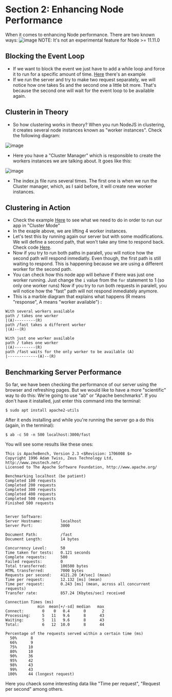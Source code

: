 # Section 2: Enhancing Node Performance

When it comes to enhancing Node performance. There are two known ways:
![image](https://user-images.githubusercontent.com/1868409/58753637-6c618c00-8490-11e9-872a-1888f4e11fd5.png)
NOTE: It's not an experimental feature for Node >= 11.11.0

## Blocking the Event Loop

- If we want to block the event we just have to add a while loop and force it to run for a specific amount of time. [Here](https://github.com/Andrew4d3/udemy-node-advanced/blob/master/section-2/index.js) there's an example
- If we run the server and try to make two request separately, we will notice how one takes 5s and the second one a little bit more. That's because the second one will wait for the event loop to be available again.

## Clusterin in Theory

- So how clustering works in theory? When you run NodeJS in clustering, it creates several node instances known as "worker instances". Check the following diagram:

![image](https://user-images.githubusercontent.com/1868409/58754116-dc274500-8497-11e9-9790-6832e9dd555a.png)

- Here you have a "Cluster Manager" which is responsible to create the workers instances we are talking about. It goes like this:

![image](https://user-images.githubusercontent.com/1868409/58754136-201a4a00-8498-11e9-8fbb-dea8f00ef2ac.png)

- The index.js file runs several times. The first one is when we run the Cluster manager, which, as I said before, it will create new worker instances.

## Clustering in Action

- Check the example [Here](https://github.com/Andrew4d3/udemy-node-advanced/blob/114d533b19e0c5470e02b9f53066eedea77e3ad0/section-2/index.js) to see what we need to do in order to run our app in "Cluster Mode"
- In the exaple above, we are lifting 4 worker instances.
- Let's test this by running again our server but with some modifications. We will define a second path, that won't take any time to respond back. Check code [Here](https://github.com/Andrew4d3/udemy-node-advanced/blob/114d533b19e0c5470e02b9f53066eedea77e3ad0/section-2/index.js).
- Now if you try to run both paths in paralell, you will notice how the second path will respond inmediatly. Even though, the first path is still waiting to respond. This is happening because we are using a different worker for the second path.
- You can check how this node app will behave if there was just one worker running. Just change the `i` value from the `for` statement to 1 (so only one worker runs) Now if you try to run both requests in paralell, you will notice how the "fast" path will not respond inmediately anymore.
- This is a marble diagram that explains what happens (R means "response", A means "worker available") :

```
With several workers available
path / takes one worker
|(A)---------(R)
path /fast takes a different worker
|(A)--(R)

With just one worker available
path / takes one worker
|(A)---------(R)
path /fast waits for the only worker to be available (A)
|-------------(A)--(R)
```

## Benchmarking Server Performance

So far, we have been checking the performance of our server using the browser and refreshing pages. But we would like to have a more "scientific" way to do this:
We're going to use "ab" or "Apache benchmarks". If you don't have it installed, just enter this command into the terminal:

```
$ sudo apt install apache2-utils
```

After it ends installing and while you're running the server go a do this (again, in the terminal):

```
$ ab -c 50 -n 500 localhost:3000/fast
```

You will see some results like these ones:

```
This is ApacheBench, Version 2.3 <$Revision: 1706008 $>
Copyright 1996 Adam Twiss, Zeus Technology Ltd, http://www.zeustech.net/
Licensed to The Apache Software Foundation, http://www.apache.org/

Benchmarking localhost (be patient)
Completed 100 requests
Completed 200 requests
Completed 300 requests
Completed 400 requests
Completed 500 requests
Finished 500 requests


Server Software:
Server Hostname:        localhost
Server Port:            3000

Document Path:          /fast
Document Length:        14 bytes

Concurrency Level:      50
Time taken for tests:   0.121 seconds
Complete requests:      500
Failed requests:        0
Total transferred:      106500 bytes
HTML transferred:       7000 bytes
Requests per second:    4121.20 [#/sec] (mean)
Time per request:       12.132 [ms] (mean)
Time per request:       0.243 [ms] (mean, across all concurrent requests)
Transfer rate:          857.24 [Kbytes/sec] received

Connection Times (ms)
              min  mean[+/-sd] median   max
Connect:        0    0   0.4      0       2
Processing:     5   11   9.6      8      43
Waiting:        5   11   9.6      8      43
Total:          6   12  10.0      8      44

Percentage of the requests served within a certain time (ms)
  50%      8
  66%      9
  75%     10
  80%     10
  90%     36
  95%     42
  98%     43
  99%     43
 100%     44 (longest request)
```

Here you chaeck some interesting data like "Time per request", "Request per second" among others.
